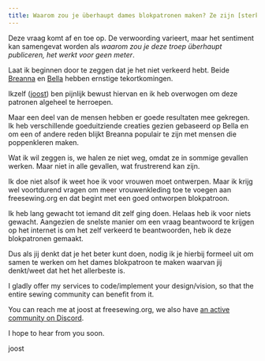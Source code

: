 ```yaml
---
title: Waarom zou je überhaupt dames blokpatronen maken? Ze zijn [sterke mening hier].
---
```


Deze vraag komt af en toe op. De verwoording varieert, maar het sentiment kan samengevat worden als _waarom zou je deze troep überhaupt publiceren, het werkt voor geen meter_.

Laat ik beginnen door te zeggen dat je het niet verkeerd hebt. Beide [Breanna](/designs/breanna/) en [Bella](/designs/bella/) hebben ernstige tekortkomingen.

Ikzelf ([joost](/makers/joostdecock/)) ben pijnlijk bewust hiervan en ik heb overwogen om deze patronen algeheel te herroepen.

Maar een deel van de mensen hebben er goede resultaten mee gekregen. Ik heb verschillende goeduitziende creaties gezien gebaseerd op Bella en om een of andere reden blijkt Breanna populair te zijn met mensen die poppenkleren maken.

Wat ik wil zeggen is, we halen ze niet weg, omdat ze in sommige gevallen werken. Maar niet in alle gevallen, wat frustrerend kan zijn.

Ik doe niet alsof ik weet hoe ik voor vrouwen moet ontwerpen. Maar ik krijg wel voortdurend vragen om meer vrouwenkleding toe te voegen aan freesewing.org en dat begint met een goed ontworpen blokpatroon.

Ik heb lang gewacht tot iemand dit zelf ging doen. Helaas heb ik voor niets gewacht. Aangezien de snelste manier om een vraag beantwoord te krijgen op het internet is om het zelf verkeerd te beantwoorden, heb ik deze blokpatronen gemaakt.

Dus als jij denkt dat je het beter kunt doen, nodig ik je hierbij formeel uit om samen te werken om het dames blokpatroon te maken waarvan jij denkt/weet dat het het allerbeste is.

I gladly offer my services to code/implement your design/vision, so that the entire sewing community can benefit from it.

You can reach me at joost at freesewing.org, we also have [an active community on Discord](https://discord.freesewing.org/).

I hope to hear from you soon.

joost
